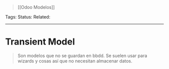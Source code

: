 > [[Odoo Modelos]]

Tags: 
Status: 
Related: 

___

# Transient Model

> Son modelos que no se guardan en bbdd. Se suelen usar para wizards y cosas así que no necesitan almacenar datos.

